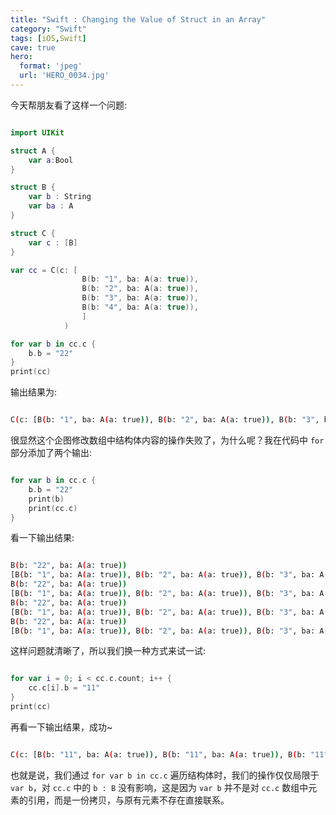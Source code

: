 ```yaml
---
title: "Swift : Changing the Value of Struct in an Array"
category: "Swift"
tags: [iOS,Swift]
cave: true
hero:
  format: 'jpeg'
  url: 'HERO_0034.jpg'
---
```

今天帮朋友看了这样一个问题:

```swift

import UIKit

struct A {
    var a:Bool
}

struct B {
    var b : String
    var ba : A
}

struct C {
    var c : [B]
}

var cc = C(c: [
                B(b: "1", ba: A(a: true)),
                B(b: "2", ba: A(a: true)),
                B(b: "3", ba: A(a: true)),
                B(b: "4", ba: A(a: true)),
                ]
            )

for var b in cc.c {
    b.b = "22"
}
print(cc)

```

输出结果为:

```sh

C(c: [B(b: "1", ba: A(a: true)), B(b: "2", ba: A(a: true)), B(b: "3", ba: A(a: true)), B(b: "4", ba: A(a: true))])

```

很显然这个企图修改数组中结构体内容的操作失败了，为什么呢？我在代码中 `for` 部分添加了两个输出:

```swift

for var b in cc.c {
    b.b = "22"
    print(b)
    print(cc.c)
}

```

看一下输出结果:

```sh

B(b: "22", ba: A(a: true))
[B(b: "1", ba: A(a: true)), B(b: "2", ba: A(a: true)), B(b: "3", ba: A(a: true)), B(b: "4", ba: A(a: true))]
B(b: "22", ba: A(a: true))
[B(b: "1", ba: A(a: true)), B(b: "2", ba: A(a: true)), B(b: "3", ba: A(a: true)), B(b: "4", ba: A(a: true))]
B(b: "22", ba: A(a: true))
[B(b: "1", ba: A(a: true)), B(b: "2", ba: A(a: true)), B(b: "3", ba: A(a: true)), B(b: "4", ba: A(a: true))]
B(b: "22", ba: A(a: true))
[B(b: "1", ba: A(a: true)), B(b: "2", ba: A(a: true)), B(b: "3", ba: A(a: true)), B(b: "4", ba: A(a: true))]

```

这样问题就清晰了，所以我们换一种方式来试一试:

```swift

for var i = 0; i < cc.c.count; i++ {
    cc.c[i].b = "11"
}
print(cc)

```

再看一下输出结果，成功~

```sh

C(c: [B(b: "11", ba: A(a: true)), B(b: "11", ba: A(a: true)), B(b: "11", ba: A(a: true)), B(b: "11", ba: A(a: true))])

```

也就是说，我们通过 `for var b in cc.c` 遍历结构体时，我们的操作仅仅局限于 `var b`，对 `cc.c` 中的 `b : B` 没有影响，这是因为 `var b` 并不是对 `cc.c` 数组中元素的引用，而是一份拷贝，与原有元素不存在直接联系。



